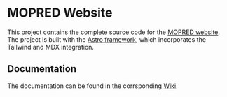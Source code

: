 # MOPRED Website

This project contains the complete source code for the [MOPRED website](https://mopred.uni-frankfurt.de/). 
The project is built with the [Astro framework](https://astro.build/), which incorporates the Tailwind and MDX integration.

## Documentation

The documentation can be found in the corrsponding [Wiki](https://github.com/SchulzLab/MOPRED-website/wiki/Home).
